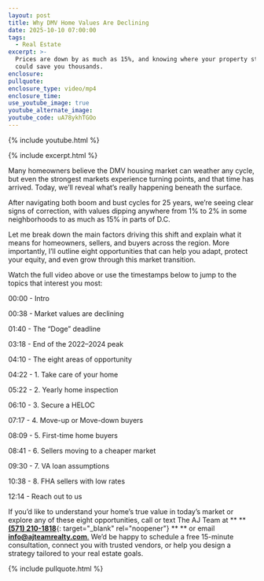 ```yaml
---
layout: post
title: Why DMV Home Values Are Declining
date: 2025-10-10 07:00:00
tags:
  - Real Estate
excerpt: >-
  Prices are down by as much as 15%, and knowing where your property stands
  could save you thousands.
enclosure:
pullquote:
enclosure_type: video/mp4
enclosure_time:
use_youtube_image: true
youtube_alternate_image:
youtube_code: uA78ykhTGOo
---
```

{% include youtube.html %}

{% include excerpt.html %}

Many homeowners believe the DMV housing market can weather any cycle, but even the strongest markets experience turning points, and that time has arrived. Today, we’ll reveal what’s really happening beneath the surface.

After navigating both boom and bust cycles for 25 years, we’re seeing clear signs of correction, with values dipping anywhere from 1% to 2% in some neighborhoods to as much as 15% in parts of D.C.

Let me break down the main factors driving this shift and explain what it means for homeowners, sellers, and buyers across the region. More importantly, I’ll outline eight opportunities that can help you adapt, protect your equity, and even grow through this market transition.

Watch the full video above or use the timestamps below to jump to the topics that interest you most:

00:00 - Intro

00:38 - Market values are declining

01:40 - The “Doge” deadline

03:18 - End of the 2022–2024 peak

04:10 - The eight areas of opportunity

04:22 - 1. Take care of your home

05:22 - 2. Yearly home inspection

06:10 - 3. Secure a HELOC

07:17 - 4. Move-up or Move-down buyers

08:09 - 5. First-time home buyers

08:41 - 6. Sellers moving to a cheaper market

09:30 - 7. VA loan assumptions

10:38 - 8. FHA sellers with low rates

12:14 - Reach out to us

If you’d like to understand your home’s true value in today’s market or explore any of these eight opportunities, call or text The AJ Team at \*\* \*\* [**(571) 210-1818**](tel:5712101818){: target="_blank" rel="noopener"} \*\* \*\* or email [**<u>info@ajteamrealty.com</u>**<u>.</u>](mailto:info@ajteamrealty.com) We’d be happy to schedule a free 15-minute consultation, connect you with trusted vendors, or help you design a strategy tailored to your real estate goals.

{% include pullquote.html %}
